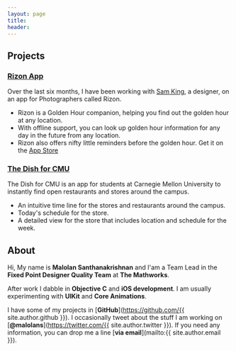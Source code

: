 ```yaml
---
layout: page
title: 
header: 
---
```

## Projects
### [Rizon App](http://www.rizonapp.co)

Over the last six months, I have been working with [Sam King](https://twitter.com/samkingphoto), a designer, on an app for Photographers called Rizon. 

* Rizon is a Golden Hour companion, helping you find out the golden hour at any location. 
* With offline support, you can look up golden hour information for any day in the future from any location. 
* Rizon also offers nifty little reminders before the golden hour. Get it on the [App Store](bit.ly/RizonAppStore)

### [The Dish for CMU](https://itunes.apple.com/us/app/the-dish-for-cmu/id978992825?mt=8)

The Dish for CMU is an app for students at Carnegie Mellon University to instantly find open restaurants and stores around the campus.

* An intuitive time line for the stores and restaurants around the campus.
* Today's schedule for the store.
* A detailed view for the store that includes location and schedule for the week.

## About
Hi, My name is __Malolan Santhanakrishnan__ and I'am a Team Lead in the __Fixed Point Designer Quality Team__ at __The Mathworks__.

After work I dabble in __Objective C__ and __iOS development__. I am usually experimenting with __UIKit__ and __Core Animations__.

I have some of my projects in [__GitHub__](https://github.com/{{ site.author.github }}). I occasionally tweet about the stuff I am working on [__@malolans__](https://twitter.com/{{ site.author.twitter }}). If you need any information, you can drop me a line [__via email__](mailto:{{ site.author.email }}).